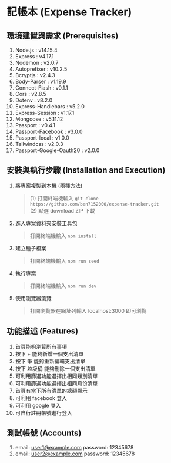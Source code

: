 # 記帳本 (Expense Tracker)

## 環境建置與需求 (Prerequisites)

1. Node.js : v14.15.4
2. Express : v4.17.1
3. Nodemon : v2.0.7
4. Autoprefixer : v10.2.5
5. Bcryptjs : v2.4.3
6. Body-Parser : v1.19.9
7. Connect-Flash : v0.1.1
8. Cors : v2.8.5
9. Dotenv : v8.2.0
10. Express-Handlebars : v5.2.0
11. Express-Session : v1.17.1
12. Mongoose : v5.11.12
13. Passport : v0.4.1
14. Passport-Facebook : v3.0.0
15. Passport-local : v1.0.0
16. Tailwindcss : v2.0.3
17. Passport-Google-Oauth20 : v2.0.0

## 安裝與執行步驟 (Installation and Execution)

1. 將專案複製到本機 (兩種方法)

   > (1) 打開終端機輸入
   > `git clone https://github.com/ben7152000/expense-tracker.git`</br>
   > (2) 點選 download ZIP 下載

2. 進入專案資料夾安裝工具包

   > 打開終端機輸入
   > `npm install`

3. 建立種子檔案

   > 打開終端機輸入
   > `npm run seed`

4. 執行專案

   > 打開終端機輸入
   > `npm run dev`

5. 使用瀏覽器瀏覽</br>
   > 打開瀏覽器在網址列輸入 localhost:3000 即可瀏覽

## 功能描述 (Features)

1. 首頁能夠瀏覽所有事項
2. 按下 + 能夠新增一個支出清單
3. 按下 筆 能夠重新編輯支出清單
4. 按下 垃圾桶 能夠刪除一個支出清單
5. 可利用篩選功能選擇出相同類別清單
6. 可利用篩選功能選擇出相同月份清單
7. 首頁有當下所有清單的總額顯示
8. 可利用 facebook 登入
9. 可利用 google 登入
10. 可自行註冊帳號進行登入

## 測試帳號 (Accounts)

1. email: user1@example.com password: 12345678
2. email: user2@example.com password: 12345678
